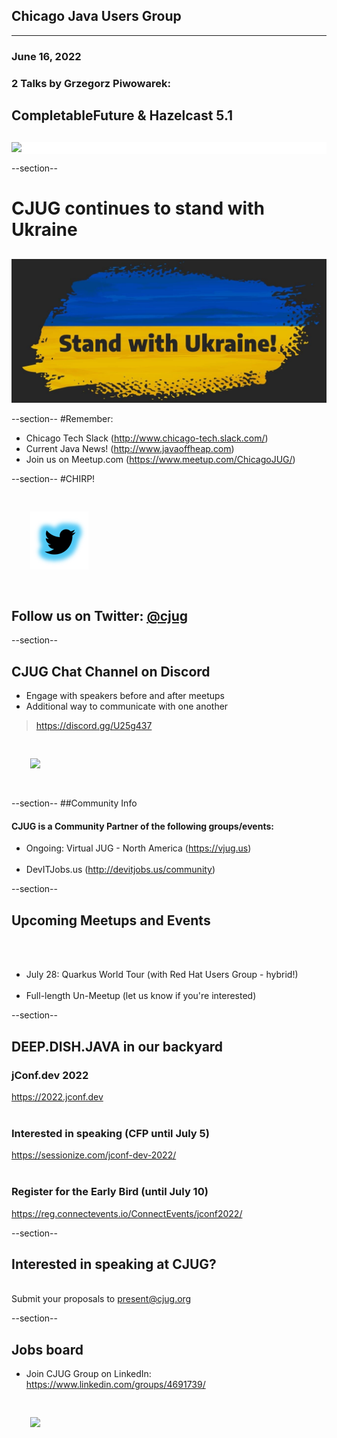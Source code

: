 ## Chicago Java Users Group
---

### June 16, 2022 
### 2 Talks by Grzegorz Piwowarek:
## CompletableFuture & Hazelcast 5.1
<div style="background-color: white; margin-top: 30px;">
	<img src="images/cjug.gif" style="border: none; box-shadow: none;"/>
</div>

--section--
# CJUG continues to stand with Ukraine
<div style="background-color: white; margin-top: 30px;">
	<img src="images/WeStandWithUkraine.jpeg" style="border: none; box-shadow: none;"/>
</div>

--section--
#Remember:
 * Chicago Tech Slack (http://www.chicago-tech.slack.com/)
 * Current Java News! (http://www.javaoffheap.com)
 * Join us on Meetup.com (https://www.meetup.com/ChicagoJUG/)

--section--
#CHIRP!
<br/>

<img src="images/twitterBird.png" style="border:none; box-shadow:none; margin: 30px; background:white;"/>

## Follow us on Twitter: <u>[@cjug](https://twitter.com/cjug)</u>

--section--
## CJUG Chat Channel on Discord 
* Engage with speakers before and after meetups
* Additional way to communicate with one another

>https://discord.gg/U25g437

<img src="images/cjug-discord-qrcode.png" style="border:none; box-shadow:none; margin: 30px; background:white;"/>

--section--
##Community Info
#### CJUG is a Community Partner of the following groups/events:

* Ongoing:  Virtual JUG - North America (https://vjug.us)
<br/><br/>
* DevITJobs.us (http://devitjobs.us/community)

--section--
## Upcoming Meetups and Events 

<br/><br/>
* July 28: Quarkus World Tour (with Red Hat Users Group - hybrid!)
<br/><br/>
* Full-length Un-Meetup (let us know if you're interested)

--section--
## DEEP.DISH.JAVA in our backyard
### jConf.dev 2022 
https://2022.jconf.dev
<br/><br/>
### Interested in speaking (CFP until July 5)
https://sessionize.com/jconf-dev-2022/
<br/><br/>
### Register for the Early Bird (until July 10)
https://reg.connectevents.io/ConnectEvents/jconf2022/


--section--
## Interested in speaking at CJUG? 
<br/>Submit your proposals to present@cjug.org<br/>

--section--

## Jobs board

* Join CJUG Group on LinkedIn:<br/>
 https://www.linkedin.com/groups/4691739/

<img src="images/cjug-linkedinGroup-qrcode.png" style="border:none; box-shadow:none; margin: 30px; background:white;"/>

